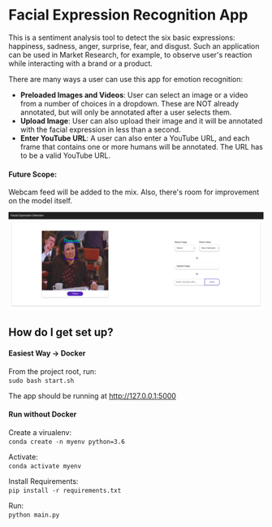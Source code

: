 # Facial Expression Recognition App

This is a sentiment analysis tool to detect the six basic expressions: happiness, sadness, anger, surprise, fear, and disgust. Such an application can be used in Market Research, for example, to observe user's reaction while interacting with a brand or a product.

There are many ways a user can use this app for emotion recognition:  
* **Preloaded Images and Videos**: User can select an image or a video from a number of choices in a dropdown. These are NOT already annotated, but will only be annotated after a user selects them.  
* **Upload Image**: User can also upload their image and it will be annotated with the facial expression in less than a second.  
* **Enter YouTube URL**: A user can also enter a YouTube URL, and each frame that contains one or more humans will be annotated. The URL has to be a valid YouTube URL.

#### Future Scope: 
Webcam feed will be added to the mix. Also, there's room for improvement on the model itself.

![Facial Expression Recognition Demo](facial-expression-recognition.png "Facial Expression Recognition Demo")

## How do I get set up?

#### Easiest Way -> Docker

From the project root, run:  
`sudo bash start.sh`

The app should be running at http://127.0.0.1:5000


#### Run without Docker

Create a virualenv:  
`conda create -n myenv python=3.6`

Activate:  
`conda activate myenv`

Install Requirements:  
`pip install -r requirements.txt`

Run:  
`python main.py`
